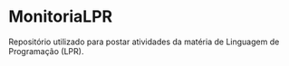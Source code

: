 # MonitoriaLPR
Repositório utilizado para postar atividades da matéria de Linguagem de Programação (LPR).
